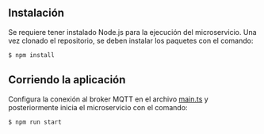 ## Instalación

Se requiere tener instalado Node.js para la ejecución del microservicio. Una vez clonado el repositorio, se deben instalar los paquetes con el comando:

```bash
$ npm install
```

## Corriendo la aplicación

Configura la conexión al broker MQTT en el archivo [main.ts](src/main.ts) y posteriormente inicia el microservicio con el comando:

```bash
$ npm run start
```
